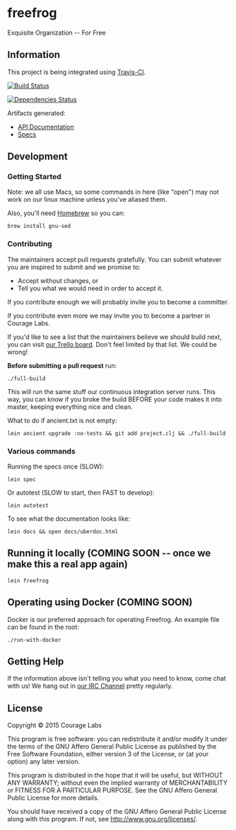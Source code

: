 # freefrog

Exquisite Organization -- For Free

## Information

This project is being integrated using
[Travis-CI](https://travis-ci.org/).

[![Build Status](https://travis-ci.org/couragelabs/freefrog.svg?branch=master)](https://travis-ci.org/couragelabs/freefrog)

[![Dependencies Status](http://jarkeeper.com/couragelabs/freefrog/status.svg)](http://jarkeeper.com/couragelabs/freefrog)

Artifacts generated:

 * [API Documentation](http://s3.amazonaws.com/freefrog/docs/uberdoc.html)
 * [Specs](http://s3.amazonaws.com/freefrog/docs/specs.txt)

## Development

### Getting Started

Note: we all use Macs, so some commands in here (like "open") may not work
on our linux machine unless you've aliased them. 

Also, you'll need [Homebrew](http://brew.sh/) so you can:

    brew install gnu-sed

### Contributing

The maintainers accept pull requests gratefully. You can submit whatever you 
are inspired to submit and we promise to:

 * Accept without changes, or
 * Tell you what we would need in order to accept it.

If you contribute enough we will probably invite you to become a committer.

If you contribute even more we may invite you to become a partner in Courage Labs.

If you'd like to see a list that the maintainers believe we should build next,
you can visit [our Trello board](https://trello.com/b/NwocOwAv/freefrog). Don't
feel limited by that list. We could be wrong!

**Before submitting a pull request** run:

    ./full-build

This will run the same stuff our continuous integration server runs. This way, 
you can know if you broke the build BEFORE your code makes it into master,
keeping everything nice and clean.

What to do if ancient.txt is not empty:

    lein ancient upgrade :no-tests && git add project.clj && ./full-build

### Various commands

Running the specs once (SLOW):

    lein spec

Or autotest (SLOW to start, then FAST to develop):

    lein autotest

To see what the documentation looks like:

    lein docs && open docs/uberdoc.html

## Running it locally (COMING SOON -- once we make this a real app again)

    lein freefrog

## Operating using Docker (COMING SOON)

Docker is our preferred approach for operating Freefrog. An example file
can be found in the root:

    ./run-with-docker

## Getting Help

If the information above isn't telling you what you need to know, come chat
with us! We hang out in
[our IRC Channel](https://kiwiirc.com/client/irc.freenode.net/?nick=guest|?#couragelabs)
pretty regularly.

## License

Copyright © 2015 Courage Labs

This program is free software: you can redistribute it and/or modify
it under the terms of the GNU Affero General Public License as published by
the Free Software Foundation, either version 3 of the License, or
(at your option) any later version.

This program is distributed in the hope that it will be useful,
but WITHOUT ANY WARRANTY; without even the implied warranty of
MERCHANTABILITY or FITNESS FOR A PARTICULAR PURPOSE.  See the
GNU Affero General Public License for more details.

You should have received a copy of the GNU Affero General Public License
along with this program.  If not, see <http://www.gnu.org/licenses/>.
